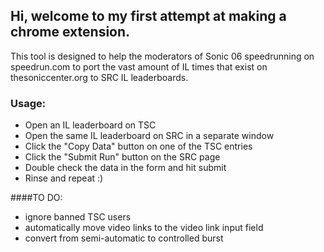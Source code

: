 ## Hi, welcome to my first attempt at making a chrome extension. 
This tool is designed to help the moderators of Sonic 06 speedrunning on speedrun.com to port the vast amount of IL times that exist on thesoniccenter.org to SRC IL leaderboards.

### Usage:
 - Open an IL leaderboard on TSC
 - Open the same IL leaderboard on SRC in a separate window
 - Click the "Copy Data" button on one of the TSC entries
 - Click the "Submit Run" button on the SRC page
 - Double check the data in the form and hit submit
 - Rinse and repeat :)


 ####TO DO:
 - ignore banned TSC users
 - automatically move video links to the video link input field
 - convert from semi-automatic to controlled burst